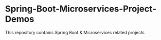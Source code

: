 # Spring-Boot-Microservices-Project-Demos
This repository contains Spring Boot &amp; Microservices related projects
